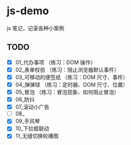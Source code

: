 # js-demo

js 笔记，记录各种小案例

## TODO

- [x] 01\_代办事项 （练习：DOM 操作）
- [x] 02\_表单校验 （练习：阻止浏览器默认事件）
- [x] 03\_可移动的便签纸 （练习：DOM 尺寸、事件）
- [x] 04\_弹弹球 （练习：定时器、DOM 尺寸、位置）
- [x] 05\_冒泡 （练习：冒泡现象、如何阻止冒泡）
- [x] 06\_防抖
- [x] 07\_滚动小广告
- [ ] 08\_
- [x] 09\_手风琴
- [x] 10\_下拉框联动
- [x] 11\_无缝切换轮播图
